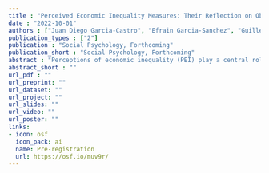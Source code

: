 ```yaml
---
title : "Perceived Economic Inequality Measures: Their Reflection on Objective Inequalities and Their Effects on Support for Redistribution"
date : "2022-10-01"
authors : ["Juan Diego Garcia-Castro", "Efrain Garcia-Sanchez", "Guillermo B. Willis", "Juan-Carlos Castillo", "Rosa Rodriguez-Bailon"]
publication_types : ["2"]
publication : "Social Psychology, Forthcoming"
publication_short : "Social Psychology, Forthcoming"
abstract : "Perceptions of economic inequality (PEI) play a central role in people’s responses to inequality. We aim to examine the consistency between different PEI measures (income gaps, diagrammatic figures, experienced downward and upward disparities), their relationship with objective inequality, and their association with redistributive preferences. Using data from the International Social Survey Programme 2019 (N = 34,387, 22 countries), we performed multilevel regression analyses and found that PEI indicators were weakly and positively correlated, suggesting that they represent different dimensions of the same construct. Furthermore, objective inequality was not related to PEI measures. Finally, all PEI measures were positively associated with support for redistribution, except for experienced upward inequality. We discuss the multidimensional nature of PEI and its implications on redistributive preferences."
abstract_short : ""
url_pdf : "" 
url_preprint: "" 
url_dataset: "" 
url_project: "" 
url_slides: "" 
url_video: "" 
url_poster: "" 
links: 
- icon: osf 
  icon_pack: ai 
  name: Pre-registration 
  url: https://osf.io/muv9r/
---
```

